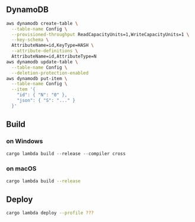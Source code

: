 ## DynamoDB

```bash
aws dynamodb create-table \
  --table-name Config \
  --provisioned-throughput ReadCapacityUnits=1,WriteCapacityUnits=1 \
  --key-schema \
  AttributeName=id,KeyType=HASH \
  --attribute-definitions \
  AttributeName=id,AttributeType=N
aws dynamodb update-table \
  --table-name Config \
  --deletion-protection-enabled
aws dynamodb put-item \
  --table-name Config \
  --item '{
    "id": { "N": "0" },
    "json": { "S": "..." }
  }'
```

## Build

### on Windows

```powershell
cargo lambda build --release --compiler cross
```

### on macOS

```bash
cargo lambda build --release
```

## Deploy

```bash
cargo lambda deploy --profile ???
```
